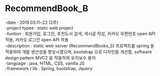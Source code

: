 # RecommendBook_B
-date : 2019.03.11~22 (2주)     
-project typee : static web project       
-funtion : 회원가입, 로그인, 추천도서 검색, 게시글 작성, 카카오 우편번호 open API 적용, 카카오 로그인 open API 적용   
-description : static web server (RecommendBooks_S) 프로젝트를 spring 을 적용하여 개발 생산성을 향상시켰으며, bootstrap 으로 디자인을 개선함, software design pattern MVC2 을 적용하여 유지보수 용이    
-language : java, HTML, CSS, vanilla JS      
-framework / lib : Spring, bootstrap, Jquery  
